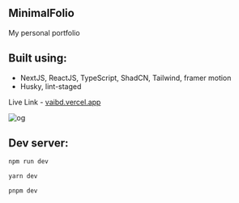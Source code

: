 ## MinimalFolio
My personal portfolio

## Built using:
 - NextJS, ReactJS, TypeScript, ShadCN, Tailwind, framer motion
 - Husky, lint-staged

Live Link - [vaibd.vercel.app](http://vaibd.vercel.app/)

![og](https://github.com/vaibd/minimalFolio/assets/38762713/ef7fb700-731e-45f2-8463-80dc26c19f3c)


## Dev server:
```bash
npm run dev
```

```bash
yarn dev
```

```bash
pnpm dev
```
